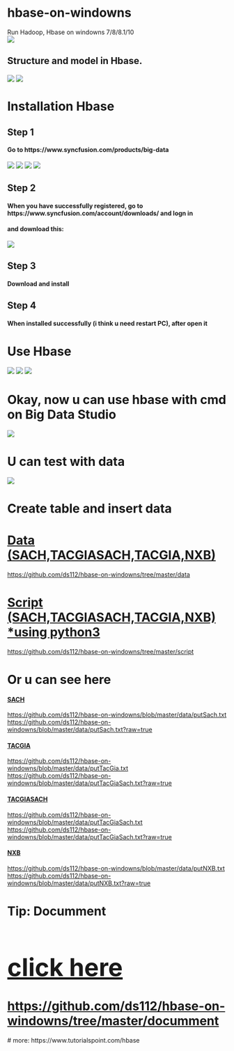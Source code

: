 # hbase-on-windowns

Run Hadoop, Hbase on windowns 7/8/8.1/10<br>
<img align="center" src="http://hbase.apache.org/images/hbase_logo_with_orca_large.png"><br>
<h2>Structure and model in Hbase.</h2>
<img align="center" src="https://www.tutorialspoint.com/hbase/images/table.jpg">
<img align="center" src="http://www.netwoven.com/wp-content/uploads/2013/10/hbase-2.png">
<h1>Installation Hbase</h1>
    <h2>Step 1</h2>
    <h4>Go to https://www.syncfusion.com/products/big-data</h4>
    <img src="image/Untitled.png">
    <img src="image/Untitled2.png">
    <img src="image/Untitled3.png">
    <img src="image/Untitled4.png">
    <h2>Step 2</h2>
    <h4>When  you have successfully registered, go to https://www.syncfusion.com/account/downloads/ and logn in</h4>
    <h4>and download this: </h4>
    <img src="image/Untitled5.png">
    <h2>Step 3</h2>
    <h4>Download and install</h4>
    <h2>Step 4</h2>
    <h4>When installed successfully (i think u need restart PC), after open it</h4>
    <h1>Use Hbase</h1>
    <img src="image/Untitled6.png">
    <img src="image/Untitled7.png">
    <img src="image/Untitled8.png">
    <h1>Okay, now u can use hbase with cmd on Big Data Studio</h1>
    <img src="image/Untitled9.png">
    <h1>U can test with data</h1>
    <img src="image/42838109_2126046430980954_8981678705097048064_n.jpg">
    <h1>Create table and insert data</h1>
    <a href="data" target="_blank">
        <h1>Data (SACH,TACGIASACH,TACGIA,NXB)</h1> https://github.com/ds112/hbase-on-windowns/tree/master/data
    </a>
    <a href="script" target="_blank">
            <h1>Script (SACH,TACGIASACH,TACGIA,NXB) *using python3</h1> https://github.com/ds112/hbase-on-windowns/tree/master/script
    </a>
    <h1>Or u can see here</h1>
    <a href="data/putSach.txt" target="_blank">
    <h4>SACH</h4> 
    https://github.com/ds112/hbase-on-windowns/blob/master/data/putSach.txt<br>
    https://github.com/ds112/hbase-on-windowns/blob/master/data/putSach.txt?raw=true
    </a>
    <a href="data/putTacGia.txt" target="_blank">
    <h4>TACGIA</h4>
    https://github.com/ds112/hbase-on-windowns/blob/master/data/putTacGia.txt<br>
    https://github.com/ds112/hbase-on-windowns/blob/master/data/putTacGiaSach.txt?raw=true
    </a>
    <a href="data/putTacGiaSach.txt" target="_blank">
    <h4>TACGIASACH</h4>
    https://github.com/ds112/hbase-on-windowns/blob/master/data/putTacGiaSach.txt<br>
    https://github.com/ds112/hbase-on-windowns/blob/master/data/putTacGiaSach.txt?raw=true
    </a>
    <a href="data/putNXB.txt" target="_blank">
    <h4>NXB</h4>
    https://github.com/ds112/hbase-on-windowns/blob/master/data/putNXB.txt<br>
    https://github.com/ds112/hbase-on-windowns/blob/master/data/putNXB.txt?raw=true
    </a>
    <h1>Tip: Documment
        <a href="documment" target="_blank">
            <h1>click here</h1> 
            https://github.com/ds112/hbase-on-windowns/tree/master/documment
        </a>
    </h1>
# more: https://www.tutorialspoint.com/hbase
